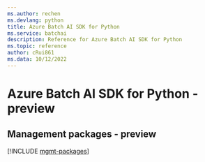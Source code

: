 ```yaml
---
ms.author: rechen
ms.devlang: python
title: Azure Batch AI SDK for Python
ms.service: batchai
description: Reference for Azure Batch AI SDK for Python
ms.topic: reference
author: cRui861
ms.data: 10/12/2022
---
```

# Azure Batch AI SDK for Python - preview

## Management packages - preview
[!INCLUDE [mgmt-packages](batch-ai-mgmt-index.md)]